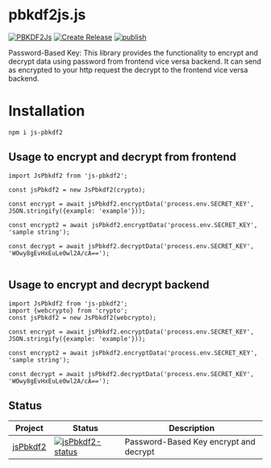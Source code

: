 # pbkdf2js.js

[![PBKDF2Js](https://github.com/xkid1/pbkdf2.js/actions/workflows/main.yml/badge.svg)](https://github.com/xkid1/pbkdf2.js/actions/workflows/main.yml) [![Create Release](https://github.com/xkid1/pbkdf2.js/actions/workflows/release-tag.yml/badge.svg?branch=main)](https://github.com/xkid1/pbkdf2.js/actions/workflows/release-tag.yml) [![publish](https://github.com/xkid1/pbkdf2.js/actions/workflows/publish.yml/badge.svg)](https://github.com/xkid1/pbkdf2.js/actions/workflows/publish.yml)

Password-Based Key: This library provides the functionality to encrypt and decrypt data using password from frontend vice versa backend. It can send as encrypted to your http request the decrypt to the  frontend vice versa backend.


# Installation

`npm i js-pbkdf2`


## Usage to encrypt and decrypt from frontend

```
import JsPbkdf2 from 'js-pbkdf2';

const jsPbkdf2 = new JsPbkdf2(crypto);

const encrypt = await jsPbkdf2.encryptData('process.env.SECRET_KEY', JSON.stringify({example: 'example'}));

const encrypt2 = await jsPbkdf2.encryptData('process.env.SECRET_KEY', 'sample string');

const decrypt = await jsPbkdf2.decryptData('process.env.SECRET_KEY', 'WOwy8gEvHxEuLe0wl2A/cA==');


```



## Usage to encrypt and decrypt backend

```
import JsPbkdf2 from 'js-pbkdf2';
import {webcrypto} from 'crypto';
const jsPbkdf2 = new JsPbkdf2(webcrypto);

const encrypt = await jsPbkdf2.encryptData('process.env.SECRET_KEY', JSON.stringify({example: 'example'}));

const encrypt2 = await jsPbkdf2.encryptData('process.env.SECRET_KEY', 'sample string');

const decrypt = await jsPbkdf2.decryptData('process.env.SECRET_KEY', 'WOwy8gEvHxEuLe0wl2A/cA==');

```

## Status
| Project               | Status                                                       | Description                                             |
| --------------------- | ------------------------------------------------------------ | ------------------------------------------------------- |
| [jsPbkdf2]            | [![jsPbkdf2-status]][jsPbkdf2-package]                   | Password-Based Key encrypt and decrypt                      |

[jsPbkdf2]: https://github.com/xkid1/pbkdf2.js
[jsPbkdf2-package]: https://www.npmjs.com/package/js-pbkdf2
[jsPbkdf2-status]: https://img.shields.io/npm/v/js-pbkdf2
